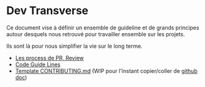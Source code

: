 # Dev Transverse

Ce document vise à définir un ensemble de guideline et de grands principes autour desquels nous retrouvé
pour travailler ensemble sur les projets. 

Ils sont là pour nous simplifier la vie sur le long terme.

- [Les process de PR, Review](process.md)
- [Code Guide Lines](guidelines-code.md)
- [Template CONTRIBUTING.md](CONTRIBUTING.md) (WIP pour l'instant copier/coller de [github doc](https://github.com/github/docs/blob/main/CONTRIBUTING.md))
